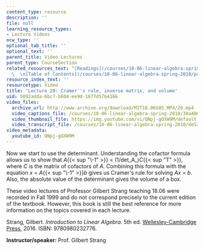 ```yaml
---
content_type: resource
description: ''
file: null
learning_resource_types:
- Lecture Videos
ocw_type: ''
optional_tab_title: ''
optional_text: ''
parent_title: Video Lectures
parent_type: CourseSection
related_resources_text: "[Readings](/courses/18-06-linear-algebra-spring-2010/pages/readings)\
  \  \n[Table of Contents](/courses/18-06-linear-algebra-spring-2010/pages/readings#Table_of_Contents)"
resource_index_text: ''
resourcetype: Video
title: 'Lecture 20: Cramer''s rule, inverse matrix, and volume'
uid: 5092adda-6bc7-b604-ee9d-1077d5764166
video_files:
  archive_url: http://www.archive.org/download/MIT18.06S05_MP4/20.mp4
  video_captions_file: /courses/18-06-linear-algebra-spring-2010/38a4064e60d05d8080f8e38c381f0e3e_QNpj-gOXW9M.vtt
  video_thumbnail_file: https://img.youtube.com/vi/QNpj-gOXW9M/default.jpg
  video_transcript_file: /courses/18-06-linear-algebra-spring-2010/de52fa820f50feb22e656ebf77c26308_QNpj-gOXW9M.pdf
video_metadata:
  youtube_id: QNpj-gOXW9M
---
```


Now we start to use the determinant. Understanding the cofactor formula allows us to show that _A_{{< sup "\\-1" >}} = (1/det_A_)_C_{{< sup "T" >}}, where _C_ is the matrix of cofactors of _A_. Combining this formula with the equation _x_ = _A_{{< sup "\\-1" >}}_b_ gives us Cramer's rule for solving _Ax_ = _b_. Also, the absolute value of the determinant gives the volume of a box.

These video lectures of Professor Gilbert Strang teaching 18.06 were recorded in Fall 1999 and do not correspond precisely to the current edition of the textbook. However, this book is still the best reference for more information on the topics covered in each lecture.

Strang, Gilbert. _Introduction to Linear Algebra_. 5th ed. [Wellesley-Cambridge Press](http://www.wellesleycambridge.com/), 2016. ISBN: 9780980232776.

**Instructor/speaker:** Prof. Gilbert Strang